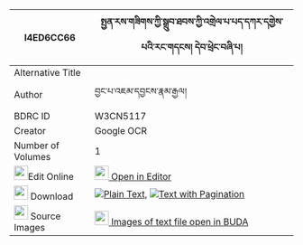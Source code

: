 |I4ED6CC66|སྤྱན་རས་གཟིགས་ཀྱི་སྒྲུབ་ཐབས་ཀྱི་འགྲེལ་པ་པད་དཀར་དགྱེས་པའི་རང་གདངས། དེབ་ཕྲེང་བཞི་པ། 
| --- | --- 
|Alternative Title |
|Author| བྱང་པ་འཇམ་དབྱངས་རྣམ་རྒྱལ།
|BDRC ID | W3CN5117
|Creator | Google OCR
|Number of Volumes| 1
|<img width="25" src="https://img.icons8.com/color/25/000000/edit-property.png">Edit Online| [<img width="25" src="https://avatars.githubusercontent.com/u/45091458?s=200&v=4"> Open in Editor](http://editor.openpecha.org/I4ED6CC66)
|<img width="25" src="https://img.icons8.com/fluent/48/000000/download-2.png"/>  Download | [![](https://img.icons8.com/color/20/000000/txt.png)Plain Text](https://github.com/Openpecha/I4ED6CC66/releases/download/v1/chenre_zik_kyi_drubtab_kyi_dre_plain_I4ED6CC66.zip), [![](https://img.icons8.com/color/20/000000/txt.png)Text with Pagination](https://github.com/Openpecha/I4ED6CC66/releases/download/v1/chenre_zik_kyi_drubtab_kyi_dre_pages_I4ED6CC66.zip)
|<img width="25" src="https://img.icons8.com/plasticine/100/000000/pictures-folder.png"/>  Source Images | [<img width="25" src="https://library.bdrc.io/icons/BUDA-small.svg"> Images of text file open in BUDA](https://library.bdrc.io/show/bdr:W3CN5117)